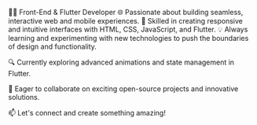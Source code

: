 👨‍💻 Front-End & Flutter Developer
🌐 Passionate about building seamless, interactive web and mobile experiences.
🚀 Skilled in creating responsive and intuitive interfaces with HTML, CSS, JavaScript, and Flutter.
💡 Always learning and experimenting with new technologies to push the boundaries of design and functionality.

🔍 Currently exploring advanced animations and state management in Flutter.

🌱 Eager to collaborate on exciting open-source projects and innovative solutions.

📫 Let's connect and create something amazing!
